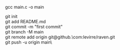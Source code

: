gcc main.c -o main 

git init\
git add README.md\
git commit -m "first commit"\
git branch -M main\
git remote add origin git@github.\\com:levirre/raven.git\
git push -u origin main\


